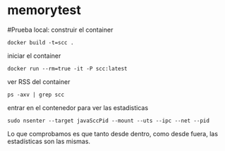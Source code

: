 # memorytest

#Prueba local:
construir el container

`docker build -t=scc .`

iniciar el container

`docker run --rm=true -it -P scc:latest`

ver RSS del container

`ps -axv | grep scc`

entrar en el contenedor para ver las estadisticas

`sudo nsenter --target javaSccPid --mount --uts --ipc --net --pid`

Lo que comprobamos es que tanto desde dentro, como desde fuera, las estadísticas son las mismas.

